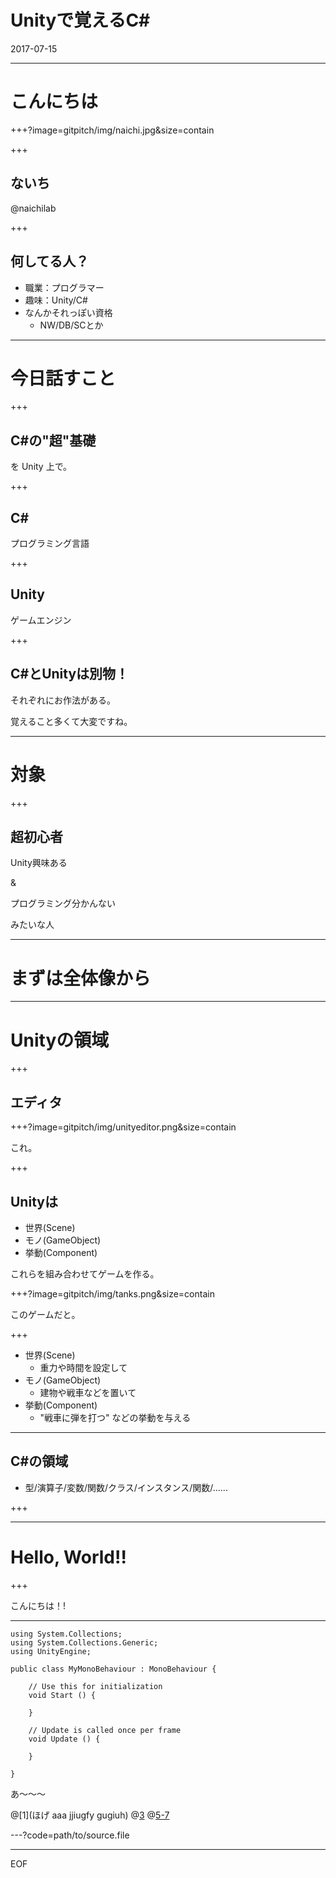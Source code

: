 # <span>Unityで覚えるC#</span>

2017-07-15

---

# こんにちは

+++?image=gitpitch/img/naichi.jpg&size=contain

+++

## ないち

@naichilab

+++

## 何してる人？

* 職業：プログラマー
* 趣味：Unity/C#
* なんかそれっぽい資格
  * NW/DB/SCとか

---

# 今日話すこと

+++

## <span>C#の"超"基礎</span>

を Unity 上で。

+++

## <span>C#</span>

プログラミング言語

+++

## Unity

ゲームエンジン

+++

## <span>C#</span>とUnityは別物！

それぞれにお作法がある。

覚えること多くて大変ですね。

---

# 対象

+++

## 超初心者

Unity興味ある

&

プログラミング分かんない

みたいな人

---

# まずは全体像から

---

# <span>Unityの領域</span>

+++

## エディタ

+++?image=gitpitch/img/unityeditor.png&size=contain

これ。

+++

## Unityは

* 世界(Scene)
* モノ(GameObject)
* 挙動(Component)

これらを組み合わせてゲームを作る。

+++?image=gitpitch/img/tanks.png&size=contain

このゲームだと。

+++

* 世界(Scene)
  * 重力や時間を設定して
* モノ(GameObject)
  * 建物や戦車などを置いて
* 挙動(Component)
  * "戦車に弾を打つ" などの挙動を与える

---

## <span>C#の領域</span>

* 型/演算子/変数/関数/クラス/インスタンス/関数/......

+++

---

# Hello, World!!

+++

こんにちは！!

---

```
using System.Collections;
using System.Collections.Generic;
using UnityEngine;

public class MyMonoBehaviour : MonoBehaviour {

	// Use this for initialization
	void Start () {

	}

	// Update is called once per frame
	void Update () {

	}

}
```
あ〜〜〜

@[1](ほげ aaa jjiugfy gugiuh)
@[3](dydfiguygiughoi)
@[5-7](aaaaaaaaa)

---?code=path/to/source.file



---

EOF

